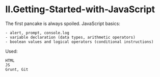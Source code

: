 # II.Getting-Started-with-JavaScript

The first pancake is always spoiled. JavaScript basics:

    - alert, prompt, console.log
    - variable declaration (data types, arithmetic operators)
    - boolean values and logical operators (conditional instructions)
    
Used:

    HTML
    JS
    Grunt, Git